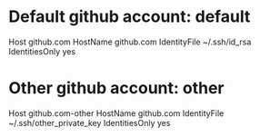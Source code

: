 # Default github account: default
Host github.com
   HostName github.com
   IdentityFile ~/.ssh/id_rsa
   IdentitiesOnly yes
   
# Other github account: other
Host github.com-other
   HostName github.com
   IdentityFile ~/.ssh/other_private_key
   IdentitiesOnly yes